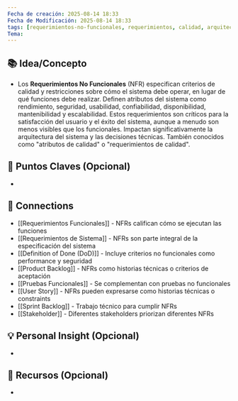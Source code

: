 ```yaml
---
Fecha de creación: 2025-08-14 18:33
Fecha de Modificación: 2025-08-14 18:33
tags: [requerimientos-no-funcionales, requerimientos, calidad, arquitectura]
Tema:
---
```



## 📚 Idea/Concepto 
- Los **Requerimientos No Funcionales** (NFR) especifican criterios de calidad y restricciones sobre cómo el sistema debe operar, en lugar de qué funciones debe realizar. Definen atributos del sistema como rendimiento, seguridad, usabilidad, confiabilidad, disponibilidad, mantenibilidad y escalabilidad. Estos requerimientos son críticos para la satisfacción del usuario y el éxito del sistema, aunque a menudo son menos visibles que los funcionales. Impactan significativamente la arquitectura del sistema y las decisiones técnicas. También conocidos como "atributos de calidad" o "requerimientos de calidad".



## 📌 Puntos Claves (Opcional)
- 

## 🔗 Connections
- [[Requerimientos Funcionales]] - NFRs califican cómo se ejecutan las funciones
- [[Requerimientos de Sistema]] - NFRs son parte integral de la especificación del sistema
- [[Definition of Done (DoD)]] - Incluye criterios no funcionales como performance y seguridad
- [[Product Backlog]] - NFRs como historias técnicas o criterios de aceptación
- [[Pruebas Funcionales]] - Se complementan con pruebas no funcionales
- [[User Story]] - NFRs pueden expresarse como historias técnicas o constraints
- [[Sprint Backlog]] - Trabajo técnico para cumplir NFRs
- [[Stakeholder]] - Diferentes stakeholders priorizan diferentes NFRs


## 💡 Personal Insight (Opcional)
- 
## 🧾 Recursos (Opcional)
- 